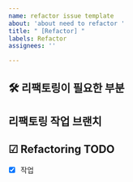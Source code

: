 ```yaml
---
name: refactor issue template
about: 'about need to refactor '
title: " [Refactor] "
labels: Refactor
assignees: ''

---
```

## 🛠️ 리팩토링이 필요한 부분

## 리팩토링 작업 브랜치

## ☑ Refactoring TODO
- [x] 작업
